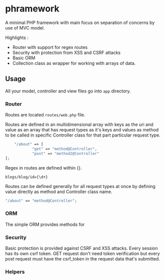 # phramework

A minimal PHP framework with main focus on separation of concerns by use of MVC model. 

Highlights :

- Router with support for regex routes
- Security with protection from XSS and CSRF attacks
- Basic ORM
- Collection class as wrapper for working with arrays of data.

## Usage

All your model, controller and view files go into `app` directory. 


### Router

Routes are located `routes/web.php` file. 

Routes are defined in an multidimensional array with keys as the uri and value as an array that has request types as it's keys and values as method to be called in specific Controller class for that part particular request type. 

```PHP
	"/about" => [
			"get" => "method@Controller",
			"post" => "method2@Controller"
];

```

Regex in routes are defined within {}.

`blogs/blog/id={\d+}`

Routes can be defined generally for all request types at once by defining value directly as method and Controller class name. 

```PHP
"/about" => "method@Controller";
```

### ORM

The simple ORM provides methods for


### Security

Basic protection is provided against CSRF and XSS attacks. 
Every session has its own csrf token. GET request don't need token verification but every post request must have the csrf_token in the request data that's submitted.

### Helpers

